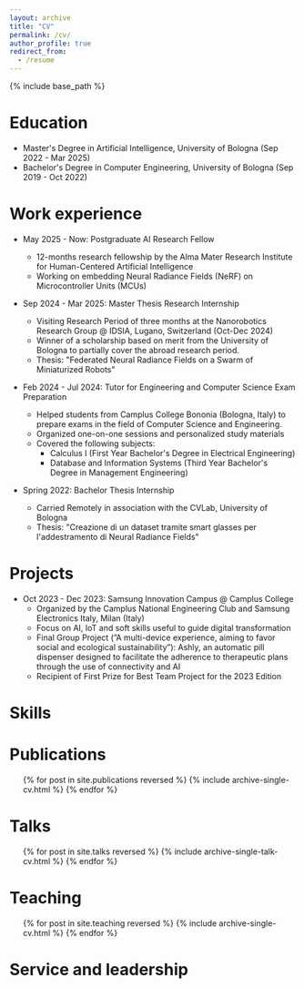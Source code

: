 ```yaml
---
layout: archive
title: "CV"
permalink: /cv/
author_profile: true
redirect_from:
  - /resume
---
```


{% include base_path %}

Education
======
* Master's Degree in Artificial Intelligence, University of Bologna (Sep 2022 - Mar 2025)
* Bachelor's Degree in Computer Engineering, University of Bologna (Sep 2019 - Oct 2022)

Work experience
======
* May 2025 - Now: Postgraduate AI Research Fellow
  * 12-months research fellowship by the Alma Mater Research Institute for Human-Centered Artificial Intelligence
  * Working on embedding Neural Radiance Fields (NeRF) on Microcontroller Units (MCUs)

* Sep 2024 - Mar 2025: Master Thesis Research Internship
  * Visiting Research Period of three months at the Nanorobotics Research Group @ IDSIA, Lugano, Switzerland (Oct-Dec 2024)
  * Winner of a scholarship based on merit from the University of Bologna to partially cover the abroad research period.
  * Thesis: "Federated Neural Radiance Fields on a Swarm of Miniaturized Robots" 

* Feb 2024 - Jul 2024: Tutor for Engineering and Computer Science Exam Preparation
  * Helped students from Camplus College Bononia (Bologna, Italy) to prepare exams in the field of Computer Science and Engineering.
  * Organized one-on-one sessions and personalized study materials
  * Covered the following subjects:
    * Calculus I (First Year Bachelor's Degree in Electrical Engineering)
    * Database and Information Systems (Third Year Bachelor's Degree in Management Engineering)

* Spring 2022: Bachelor Thesis Internship
  * Carried Remotely in association with the CVLab, University of Bologna
  * Thesis: "Creazione di un dataset tramite smart glasses per l'addestramento di Neural Radiance Fields"
  
Projects
======
* Oct 2023 - Dec 2023: Samsung Innovation Campus @ Camplus College
  * Organized by the Camplus National Engineering Club and Samsung Electronics Italy, Milan (Italy)
  * Focus on AI, IoT and soft skills useful to guide digital transformation
  * Final Group Project (”A multi-device experience, aiming to favor social and ecological sustainability”): Ashly, an automatic pill dispenser designed to facilitate the adherence to therapeutic plans through the use of connectivity and AI
  * Recipient of First Prize for Best Team Project for the 2023 Edition

Skills
======

Publications
======
  <ul>{% for post in site.publications reversed %}
    {% include archive-single-cv.html %}
  {% endfor %}</ul>
  
Talks
======
  <ul>{% for post in site.talks reversed %}
    {% include archive-single-talk-cv.html  %}
  {% endfor %}</ul>
  
Teaching
======
  <ul>{% for post in site.teaching reversed %}
    {% include archive-single-cv.html %}
  {% endfor %}</ul>
  
Service and leadership
======

